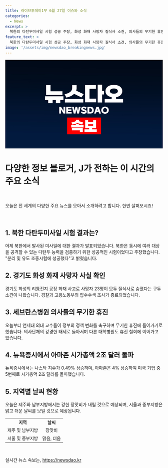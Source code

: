 ```yaml
---
title: 라이브투데이1부 6월 27일 이슈와 소식
categories:
  - News
excerpt: >
  북한의 다탄두미사일 시험 성공 주장, 화성 화재 사망자 질식사 소견, 의사들의 무기한 휴진 등 다양한 소식들이 이어졌다. 뉴욕증권시장은 상승하며 아마존은 시총 2조 달러를 돌파했다. 제주와 남부지방에는 장맛비가 예상되지만, 중부지방은 맑고 더워서 더위가 계속될 전망이다.
feature_text: >
  북한의 다탄두미사일 시험 성공 주장, 화성 화재 사망자 질식사 소견, 의사들의 무기한 휴진 등 다양한 소식들이 이어졌다. 뉴욕증권시장은 상승하며 아마존은 시총 2조 달러를 돌파했다. 제주와 남부지방에는 장맛비가 예상되지만, 중부지방은 맑고 더워서 더위가 계속될 전망이다.
image: '/assets/img/newsdao_breakingnews.jpg'
---
```


<p><img src="/assets/img/newsdao_breakingnews.jpg" alt="koreaapp 속보" /></p>

<h1 data-ke-size="size18">다양한 정보 블로거, J가 전하는 이 시간의 주요 소식</h1>

<p data-ke-size="size16">&nbsp;</p>

<p>오늘은 전 세계의 다양한 주요 뉴스를 모아서 소개하려고 합니다. 한번 살펴보시죠! </p>

<p data-ke-size="size16">&nbsp;</p>

<h2 data-ke-size="size26">1. 북한 다탄두미사일 시험 결과는?</h2>

<p data-ke-size="size16">어제 북한에서 발사된 미사일에 대한 결과가 발표되었습니다. 북한은 동시에 여러 대상을 공격할 수 있는 다탄두 능력을 검증하기 위한 성공적인 시험이었다고 주장했습니다. "분리 및 유도 조종시험에 성공했다"고 밝혔습니다.</p>

<h2 data-ke-size="size26">2. 경기도 화성 화재 사망자 사실 확인</h2>

<p data-ke-size="size16">경기도 화성의 리튬전지 공장 화재 사고로 사망자 23명이 모두 질식사로 숨졌다는 구두 소견이 나왔습니다. 경찰과 고용노동부의 압수수색 조사가 종료되었습니다.</p>

<h2 data-ke-size="size26">3. 세브란스병원 의사들의 무기한 휴진</h2>

<p data-ke-size="size16">오늘부터 연세대 의대 교수들이 정부의 정책 변화를 촉구하며 무기한 휴진에 들어가기로 했습니다. 의사단체의 강경한 태세로 돌아서며 다른 대학병원도 휴진 철회에 이어가고 있습니다.</p>

<h2 data-ke-size="size26">4. 뉴욕증시에서 아마존 시가총액 2조 달러 돌파</h2>

<p data-ke-size="size16">뉴욕증시에서는 나스닥 지수가 0.49% 상승하며, 아마존은 4% 상승하여 미국 기업 중 5번째로 시가총액 2조 달러를 돌파했습니다.</p>

<h2 data-ke-size="size26">5. 지역별 날씨 현황</h2>

<p data-ke-size="size16">오늘은 제주와 남부지방에서는 강한 장맛비가 내릴 것으로 예상되며, 서울과 중부지방은 맑고 더운 날씨를 보일 것으로 예상됩니다.</p>

<table>
<tbody>
<tr>
<td style="text-align: center; height: 17px;"><b>지역</b></td>
<td style="text-align: center; height: 17px;"><b>날씨</b></td>
</tr>
<tr>
<td style="text-align: center; height: 17px;">제주 및 남부지방</td>
<td style="text-align: center; height: 17px;">장맛비</td>
</tr>
<tr>
<td style="text-align: center; height: 17px;">서울 및 중부지방</td>
<td style="text-align: center; height: 17px;">맑음, 더움</td>
</tr>
</tbody>
</table>

<p data-ke-size="size16">&nbsp;</p>
실시간 뉴스 속보는, <a href="https://newsdao.kr" rel="dofollow">https://newsdao.kr</a>


